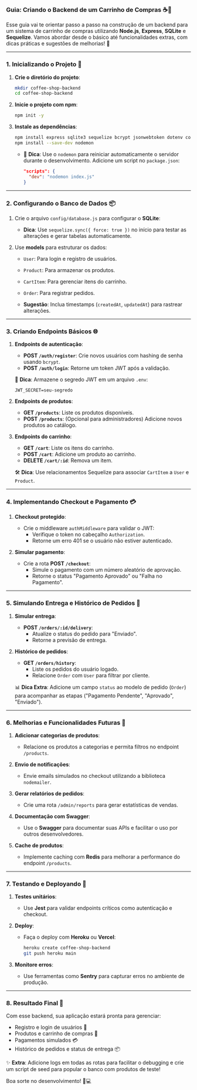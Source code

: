 ### Guia: Criando o Backend de um Carrinho de Compras ☕️🛒

Esse guia vai te orientar passo a passo na construção de um backend para um sistema de carrinho de compras utilizando **Node.js**, **Express**, **SQLite** e **Sequelize**. Vamos abordar desde o básico até funcionalidades extras, com dicas práticas e sugestões de melhorias! 🚀

---

### **1. Inicializando o Projeto 🌱**
1. **Crie o diretório do projeto**:
   ```bash
   mkdir coffee-shop-backend
   cd coffee-shop-backend
   ```
2. **Inicie o projeto com npm**:
   ```bash
   npm init -y
   ```
3. **Instale as dependências**:
   ```bash
   npm install express sqlite3 sequelize bcrypt jsonwebtoken dotenv cors body-parser
   npm install --save-dev nodemon
   ```
   - 🔑 **Dica**: Use o `nodemon` para reiniciar automaticamente o servidor durante o desenvolvimento. Adicione um script no `package.json`:
     ```json
     "scripts": {
       "dev": "nodemon index.js"
     }
     ```

---

### **2. Configurando o Banco de Dados 📦**
1. Crie o arquivo `config/database.js` para configurar o **SQLite**:
   - **Dica**: Use `sequelize.sync({ force: true })` no início para testar as alterações e gerar tabelas automaticamente.

2. Use **models** para estruturar os dados:
   - `User`: Para login e registro de usuários.
   - `Product`: Para armazenar os produtos.
   - `CartItem`: Para gerenciar itens do carrinho.
   - `Order`: Para registrar pedidos.

   - **Sugestão**: Inclua timestamps (`createdAt`, `updatedAt`) para rastrear alterações.

---

### **3. Criando Endpoints Básicos 🌐**
1. **Endpoints de autenticação**:
   - **POST `/auth/register`**: Crie novos usuários com hashing de senha usando `bcrypt`.
   - **POST `/auth/login`**: Retorne um token JWT após a validação.

   🔑 **Dica**: Armazene o segredo JWT em um arquivo `.env`:
   ```env
   JWT_SECRET=seu-segredo
   ```

2. **Endpoints de produtos**:
   - **GET `/products`**: Liste os produtos disponíveis.
   - **POST `/products`**: (Opcional para administradores) Adicione novos produtos ao catálogo.

3. **Endpoints do carrinho**:
   - **GET `/cart`**: Liste os itens do carrinho.
   - **POST `/cart`**: Adicione um produto ao carrinho.
   - **DELETE `/cart/:id`**: Remova um item.

   🛠 **Dica**: Use relacionamentos Sequelize para associar `CartItem` a `User` e `Product`.

---

### **4. Implementando Checkout e Pagamento 💳**
1. **Checkout protegido**:
   - Crie o middleware `authMiddleware` para validar o JWT:
     - Verifique o token no cabeçalho `Authorization`.
     - Retorne um erro 401 se o usuário não estiver autenticado.

2. **Simular pagamento**:
   - Crie a rota **POST `/checkout`**:
     - Simule o pagamento com um número aleatório de aprovação.
     - Retorne o status "Pagamento Aprovado" ou "Falha no Pagamento".

---

### **5. Simulando Entrega e Histórico de Pedidos 🚚**
1. **Simular entrega**:
   - **POST `/orders/:id/delivery`**:
     - Atualize o status do pedido para "Enviado".
     - Retorne a previsão de entrega.

2. **Histórico de pedidos**:
   - **GET `/orders/history`**:
     - Liste os pedidos do usuário logado.
     - Relacione `Order` com `User` para filtrar por cliente.

   📊 **Dica Extra**: Adicione um campo `status` ao modelo de pedido (`Order`) para acompanhar as etapas ("Pagamento Pendente", "Aprovado", "Enviado").

---

### **6. Melhorias e Funcionalidades Futuras 🔮**
1. **Adicionar categorias de produtos**:
   - Relacione os produtos a categorias e permita filtros no endpoint `/products`.

2. **Envio de notificações**:
   - Envie emails simulados no checkout utilizando a biblioteca `nodemailer`.

3. **Gerar relatórios de pedidos**:
   - Crie uma rota `/admin/reports` para gerar estatísticas de vendas.

4. **Documentação com Swagger**:
   - Use o **Swagger** para documentar suas APIs e facilitar o uso por outros desenvolvedores.

5. **Cache de produtos**:
   - Implemente caching com **Redis** para melhorar a performance do endpoint `/products`.

---

### **7. Testando e Deployando 🚀**
1. **Testes unitários**:
   - Use **Jest** para validar endpoints críticos como autenticação e checkout.

2. **Deploy**:
   - Faça o deploy com **Heroku** ou **Vercel**:
     ```bash
     heroku create coffee-shop-backend
     git push heroku main
     ```

3. **Monitore erros**:
   - Use ferramentas como **Sentry** para capturar erros no ambiente de produção.

---

### **8. Resultado Final 🎉**
Com esse backend, sua aplicação estará pronta para gerenciar:
- Registro e login de usuários 👤
- Produtos e carrinho de compras 🛒
- Pagamentos simulados 💳
- Histórico de pedidos e status de entrega 📦

✨ **Extra**: Adicione logs em todas as rotas para facilitar o debugging e crie um script de seed para popular o banco com produtos de teste!

Boa sorte no desenvolvimento! 🚀💻
